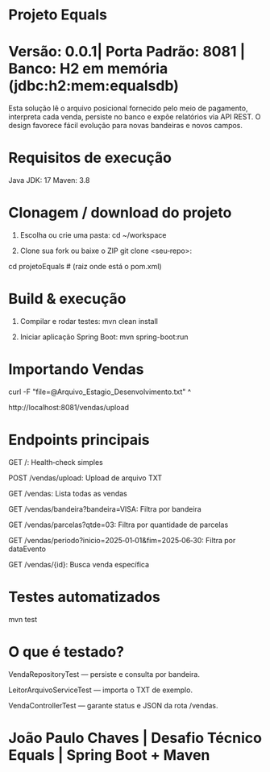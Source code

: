 # Projeto Equals 

# Versão: 0.0.1| Porta Padrão: 8081 | Banco: H2 em memória (jdbc:h2:mem:equalsdb)

Esta solução lê o arquivo posicional fornecido pelo meio de pagamento, interpreta
cada venda, persiste no banco e expõe relatórios via API REST. 
O design favorece fácil evolução para novas bandeiras e novos campos.

# Requisitos de execução

Java JDK: 17
Maven: 3.8


# Clonagem / download do projeto

1. Escolha ou crie uma pasta: 
cd ~/workspace

2. Clone sua fork ou baixe o ZIP git clone <seu‑repo>: 

cd projetoEquals   # (raiz onde está o pom.xml)

# Build & execução

1. Compilar e rodar testes: 
mvn clean install

2. Iniciar aplicação Spring Boot: 
mvn spring-boot:run


# Importando Vendas

curl -F "file=@Arquivo_Estagio_Desenvolvimento.txt" ^

http://localhost:8081/vendas/upload

# Endpoints principais

GET /: Health‑check simples

POST /vendas/upload: Upload de arquivo TXT

GET /vendas: Lista todas as vendas

GET /vendas/bandeira?bandeira=VISA: Filtra por bandeira

GET /vendas/parcelas?qtde=03: Filtra por quantidade de parcelas

GET /vendas/periodo?inicio=2025‑01‑01&fim=2025‑06‑30: Filtra por dataEvento

GET /vendas/{id}: Busca venda específica


# Testes automatizados

mvn test

# O que é testado?

VendaRepositoryTest — persiste e consulta por bandeira.

LeitorArquivoServiceTest — importa o TXT de exemplo.

VendaControllerTest — garante status e JSON da rota /vendas.



# João Paulo Chaves |  Desafio Técnico Equals  | Spring Boot + Maven